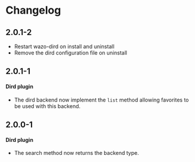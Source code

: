 Changelog
=========

2.0.1-2
-------

* Restart wazo-dird on install and uninstall
* Remove the dird configuration file on uninstall


2.0.1-1
-------

#### Dird plugin

* The dird backend now implement the `list` method allowing favorites to be used with this backend.


2.0.0-1
-------

#### Dird plugin

* The search method now returns the backend type.
